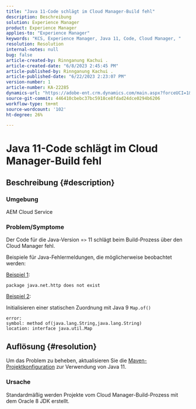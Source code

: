 ```yaml
---
title: "Java 11-Code schlägt im Cloud Manager-Build fehl"
description: Beschreibung
solution: Experience Manager
product: Experience Manager
applies-to: "Experience Manager"
keywords: "KCS, Experience Manager, Java 11, Code, Cloud Manager, "
resolution: Resolution
internal-notes: null
bug: false
article-created-by: Rinnganung Kachui .
article-created-date: "6/8/2023 2:45:45 PM"
article-published-by: Rinnganung Kachui .
article-published-date: "6/22/2023 2:23:07 PM"
version-number: 1
article-number: KA-22285
dynamics-url: "https://adobe-ent.crm.dynamics.com/main.aspx?forceUCI=1&pagetype=entityrecord&etn=knowledgearticle&id=6f0f6424-0b06-ee11-8f6e-6045bd006793"
source-git-commit: 446410cbebc37bc5918ce8fdad24dce0294b6206
workflow-type: tm+mt
source-wordcount: '102'
ht-degree: 26%

---
```


# Java 11-Code schlägt im Cloud Manager-Build fehl

## Beschreibung {#description}


### <b>Umgebung</b>

AEM Cloud Service

### <b>Problem/Symptome</b>

Der Code für die Java-Version =`>`  11 schlägt beim Build-Prozess über den Cloud Manager fehl.

Beispiele für Java-Fehlermeldungen, die möglicherweise beobachtet werden:

<u>Beispiel 1</u>:


```
package java.net.http does not exist
```


<u>Beispiel 2</u>:

Initialisieren einer statischen Zuordnung mit Java 9 `Map.of()`


```
error:
symbol: method of(java.lang.String,java.lang.String)
location: interface java.util.Map
```



## Auflösung {#resolution}


Um das Problem zu beheben, aktualisieren Sie die [Maven-Projektkonfiguration](https://experienceleague.adobe.com/docs/experience-manager-cloud-manager/content/getting-started/project-creation/build-environment.html#maven-toolchains) zur Verwendung von Java 11.

### <b>Ursache</b>

Standardmäßig werden Projekte vom Cloud Manager-Build-Prozess mit dem Oracle 8 JDK erstellt.
